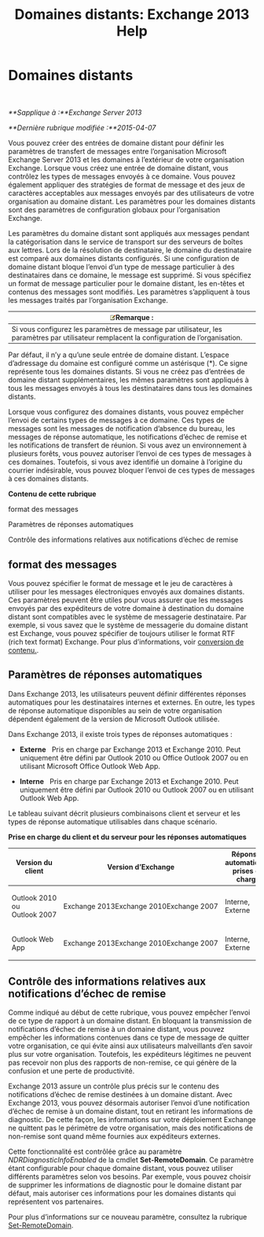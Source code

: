 ﻿---
title: 'Domaines distants: Exchange 2013 Help'
TOCTitle: Domaines distants
ms:assetid: 10fb7d62-4d78-40a3-82db-d62bcd27ba42
ms:mtpsurl: https://technet.microsoft.com/fr-fr/library/Aa996309(v=EXCHG.150)
ms:contentKeyID: 50477519
ms.date: 04/24/2018
mtps_version: v=EXCHG.150
ms.translationtype: HT
---

# Domaines distants

 

_**Sapplique à :**Exchange Server 2013_

_**Dernière rubrique modifiée :**2015-04-07_

Vous pouvez créer des entrées de domaine distant pour définir les paramètres de transfert de messages entre l’organisation Microsoft Exchange Server 2013 et les domaines à l’extérieur de votre organisation Exchange. Lorsque vous créez une entrée de domaine distant, vous contrôlez les types de messages envoyés à ce domaine. Vous pouvez également appliquer des stratégies de format de message et des jeux de caractères acceptables aux messages envoyés par des utilisateurs de votre organisation au domaine distant. Les paramètres pour les domaines distants sont des paramètres de configuration globaux pour l’organisation Exchange.

Les paramètres du domaine distant sont appliqués aux messages pendant la catégorisation dans le service de transport sur des serveurs de boîtes aux lettres. Lors de la résolution de destinataire, le domaine du destinataire est comparé aux domaines distants configurés. Si une configuration de domaine distant bloque l’envoi d’un type de message particulier à des destinataires dans ce domaine, le message est supprimé. Si vous spécifiez un format de message particulier pour le domaine distant, les en-têtes et contenus des messages sont modifiés. Les paramètres s’appliquent à tous les messages traités par l’organisation Exchange.

<table>
<thead>
<tr class="header">
<th><img src="images/JJ159664.note(EXCHG.150).gif" title="Remarque" alt="Remarque" />Remarque :</th>
</tr>
</thead>
<tbody>
<tr class="odd">
<td>Si vous configurez les paramètres de message par utilisateur, les paramètres par utilisateur remplacent la configuration de l’organisation.</td>
</tr>
</tbody>
</table>


Par défaut, il n’y a qu’une seule entrée de domaine distant. L’espace d’adressage du domaine est configuré comme un astérisque (\*). Ce signe représente tous les domaines distants. Si vous ne créez pas d’entrées de domaine distant supplémentaires, les mêmes paramètres sont appliqués à tous les messages envoyés à tous les destinataires dans tous les domaines distants.

Lorsque vous configurez des domaines distants, vous pouvez empêcher l’envoi de certains types de messages à ce domaine. Ces types de messages sont les messages de notification d’absence du bureau, les messages de réponse automatique, les notifications d’échec de remise et les notifications de transfert de réunion. Si vous avez un environnement à plusieurs forêts, vous pouvez autoriser l’envoi de ces types de messages à ces domaines. Toutefois, si vous avez identifié un domaine à l’origine du courrier indésirable, vous pouvez bloquer l’envoi de ces types de messages à ces domaines distants.

**Contenu de cette rubrique**

format des messages

Paramètres de réponses automatiques

Contrôle des informations relatives aux notifications d’échec de remise

## format des messages

Vous pouvez spécifier le format de message et le jeu de caractères à utiliser pour les messages électroniques envoyés aux domaines distants. Ces paramètres peuvent être utiles pour vous assurer que les messages envoyés par des expéditeurs de votre domaine à destination du domaine distant sont compatibles avec le système de messagerie destinataire. Par exemple, si vous savez que le système de messagerie du domaine distant est Exchange, vous pouvez spécifier de toujours utiliser le format RTF (rich text format) Exchange. Pour plus d’informations, voir [conversion de contenu.](content-conversion-exchange-2013-help.md).

## Paramètres de réponses automatiques

Dans Exchange 2013, les utilisateurs peuvent définir différentes réponses automatiques pour les destinataires internes et externes. En outre, les types de réponse automatique disponibles au sein de votre organisation dépendent également de la version de Microsoft Outlook utilisée.

Dans Exchange 2013, il existe trois types de réponses automatiques :

  - **Externe**   Pris en charge par Exchange 2013 et Exchange 2010. Peut uniquement être défini par Outlook 2010 ou Office Outlook 2007 ou en utilisant Microsoft Office Outlook Web App.

  - **Interne**   Pris en charge par Exchange 2013 et Exchange 2010. Peut uniquement être défini par Outlook 2010 ou Outlook 2007 ou en utilisant Outlook Web App.

Le tableau suivant décrit plusieurs combinaisons client et serveur et les types de réponse automatique utilisables dans chaque scénario.

**Prise en charge du client et du serveur pour les réponses automatiques**


<table>
<colgroup>
<col style="width: 33%" />
<col style="width: 33%" />
<col style="width: 33%" />
</colgroup>
<thead>
<tr class="header">
<th>Version du client</th>
<th>Version d’Exchange</th>
<th>Réponses automatiques prises en charge</th>
</tr>
</thead>
<tbody>
<tr class="odd">
<td><p>Outlook 2010 ou Outlook 2007</p></td>
<td><p>Exchange 2013Exchange 2010Exchange 2007</p></td>
<td><p>Interne, Externe</p></td>
</tr>
<tr class="even">
<td><p>Outlook Web App</p></td>
<td><p>Exchange 2013Exchange 2010Exchange 2007</p></td>
<td><p>Interne, Externe</p></td>
</tr>
</tbody>
</table>


## Contrôle des informations relatives aux notifications d’échec de remise

Comme indiqué au début de cette rubrique, vous pouvez empêcher l’envoi de ce type de rapport à un domaine distant. En bloquant la transmission de notifications d’échec de remise à un domaine distant, vous pouvez empêcher les informations contenues dans ce type de message de quitter votre organisation, ce qui évite ainsi aux utilisateurs malveillants d’en savoir plus sur votre organisation. Toutefois, les expéditeurs légitimes ne peuvent pas recevoir non plus des rapports de non-remise, ce qui génère de la confusion et une perte de productivité.

Exchange 2013 assure un contrôle plus précis sur le contenu des notifications d’échec de remise destinées à un domaine distant. Avec Exchange 2013, vous pouvez désormais autoriser l’envoi d’une notification d’échec de remise à un domaine distant, tout en retirant les informations de diagnostic. De cette façon, les informations sur votre déploiement Exchange ne quittent pas le périmètre de votre organisation, mais des notifications de non-remise sont quand même fournies aux expéditeurs externes.

Cette fonctionnalité est contrôlée grâce au paramètre *NDRDiagnosticInfoEnabled* de la cmdlet **Set-RemoteDomain**. Ce paramètre étant configurable pour chaque domaine distant, vous pouvez utiliser différents paramètres selon vos besoins. Par exemple, vous pouvez choisir de supprimer les informations de diagnostic pour le domaine distant par défaut, mais autoriser ces informations pour les domaines distants qui représentent vos partenaires.

Pour plus d’informations sur ce nouveau paramètre, consultez la rubrique [Set-RemoteDomain](https://technet.microsoft.com/fr-fr/library/aa997857\(v=exchg.150\)).

